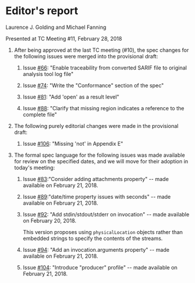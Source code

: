 # Editor's report

Laurence J. Golding and Michael Fanning

Presented at TC Meeting #11, February 28, 2018

1. After being approved at the last TC meeting (#10), the spec changes for the following issues were merged into the provisional draft:

    1. Issue [#66](https://github.com/oasis-tcs/sarif-spec/issues/66): "Enable traceability from converted SARIF file to original analysis tool log file"

    2. Issue [#74](https://github.com/oasis-tcs/sarif-spec/issues/74): "Write the "Conformance" section of the spec"

    3. Issue [#81](https://github.com/oasis-tcs/sarif-spec/issues/81): "Add 'open' as a result level"

    4. Issue [#88](https://github.com/oasis-tcs/sarif-spec/issues/88): "Clarify that missing region indicates a reference to the complete file"

2. The following purely editorial changes were made in the provisional draft:

    1. Issue [#106](https://github.com/oasis-tcs/sarif-spec/issues/106): "Missing 'not' in Appendix E"

3. The formal spec language for the following issues was made available for review on the specified dates, and we will move for their adoption in today's meeting:

    1. Issue [#83](https://github.com/oasis-tcs/sarif-spec/issues/83):"Consider adding attachments property" -- made available on February 21, 2018.

    2. Issue [#89](https://github.com/oasis-tcs/sarif-spec/issues/89):"date/time property issues with seconds" -- made available on February 21, 2018.

    3. Issue [#92](https://github.com/oasis-tcs/sarif-spec/issues/92): "Add stdin/stdout/stderr on invocation" -- made available on February 20, 2018.
    
        This version proposes using `physicalLocation` objects rather than embedded strings to specify the contents of the streams.

    4. Issue [#94](https://github.com/oasis-tcs/sarif-spec/issues/94): "Add an invocation.arguments property" -- made available on February 21, 2018.
 
    3. Issue [#104](https://github.com/oasis-tcs/sarif-spec/issues/104): "Introduce "producer" profile" -- made available on February 21, 2018. 